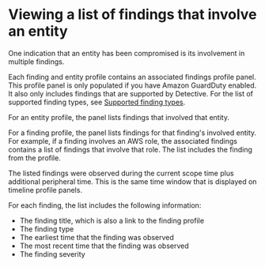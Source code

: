 # Viewing a list of findings that involve an entity<a name="profile-panel-finding-list"></a>

One indication that an entity has been compromised is its involvement in multiple findings\.

Each finding and entity profile contains an associated findings profile panel\. This profile panel is only populated if you have Amazon GuardDuty enabled\. It also only includes findings that are supported by Detective\. For the list of supported finding types, see [Supported finding types](supported-finding-types.md)\.

For an entity profile, the panel lists findings that involved that entity\.

For a finding profile, the panel lists findings for that finding's involved entity\. For example, if a finding involves an AWS role, the associated findings contains a list of findings that involve that role\. The list includes the finding from the profile\.

The listed findings were observed during the current scope time plus additional peripheral time\. This is the same time window that is displayed on timeline profile panels\.

For each finding, the list includes the following information:
+ The finding title, which is also a link to the finding profile
+ The finding type
+ The earliest time that the finding was observed
+ The most recent time that the finding was observed
+ The finding severity